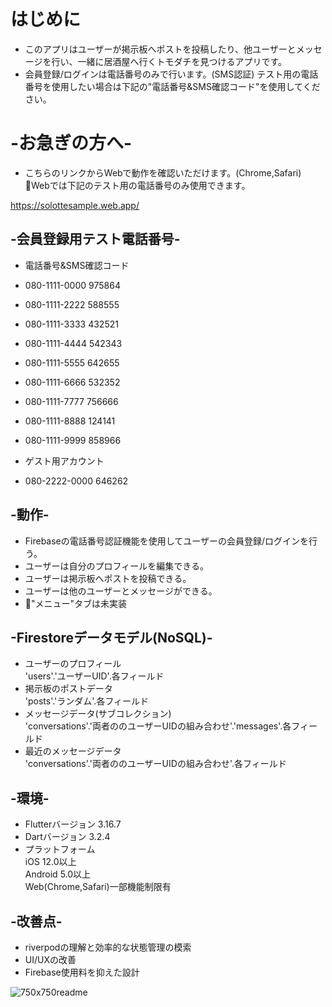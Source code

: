 # はじめに
- このアプリはユーザーが掲示板へポストを投稿したり、他ユーザーとメッセージを行い、一緒に居酒屋へ行くトモダチを見つけるアプリです。  
- 会員登録/ログインは電話番号のみで行います。(SMS認証) テスト用の電話番号を使用したい場合は下記の"電話番号&SMS確認コード"を使用してください。  


# -お急ぎの方へ-
- こちらのリンクからWebで動作を確認いただけます。(Chrome,Safari)  
🚨Webでは下記のテスト用の電話番号のみ使用できます。  

https://solottesample.web.app/


## -会員登録用テスト電話番号-
- 電話番号&SMS確認コード  
- 080-1111-0000  975864  
- 080-1111-2222	 588555  
- 080-1111-3333	 432521  
- 080-1111-4444	 542343  
- 080-1111-5555	 642655  
- 080-1111-6666	 532352  
- 080-1111-7777	 756666  
- 080-1111-8888	 124141  
- 080-1111-9999	 858966  

- ゲスト用アカウント  
- 080-2222-0000	 646262  


## -動作-
- Firebaseの電話番号認証機能を使用してユーザーの会員登録/ログインを行う。  
- ユーザーは自分のプロフィールを編集できる。  
- ユーザーは掲示板へポストを投稿できる。  
- ユーザーは他のユーザーとメッセージができる。  
- 🚨"メニュー"タブは未実装  
 

## -Firestoreデータモデル(NoSQL)-
- ユーザーのプロフィール  
'users'.'ユーザーUID'.各フィールド  
- 掲示板のポストデータ  
'posts'.'ランダム'.各フィールド  
- メッセージデータ(サブコレクション)  
'conversations'.'両者ののユーザーUIDの組み合わせ'.'messages'.各フィールド  
- 最近のメッセージデータ  
'conversations'.'両者ののユーザーUIDの組み合わせ'.各フィールド  


## -環境-
- Flutterバージョン 3.16.7  
- Dartバージョン 3.2.4  
- プラットフォーム  
iOS 12.0以上  
Android 5.0以上  
Web(Chrome,Safari)一部機能制限有  


## -改善点-
- riverpodの理解と効率的な状態管理の模索  
- UI/UXの改善  
- Firebase使用料を抑えた設計  

![750x750readme](https://github.com/buisiss12/sltsample/assets/132786917/862633e3-cb05-4157-9647-4fbd45b21149?raw=true)